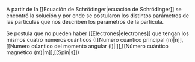 
A partir de la [[Ecuación de Schrödinger|ecuación de Schrödinger]] se encontró la solución y por ende se postularon los distintos parámetros de las partículas que nos describen los parámetros de la partícula. 

Se postula que no pueden haber [[Electrones|electrones]] que tengan los mismos cuatro números cuánticos ([[Numero cúantico principal (n)|n]],[[Numero cúantico del momento angular (l)|l]],[[Número cuántico magnético (m)|m]],[[Spin|s]])

